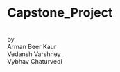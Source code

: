 # Capstone_Project


<br /> by
<br /> Arman Beer Kaur
<br /> Vedansh Varshney
<br /> Vybhav  Chaturvedi

